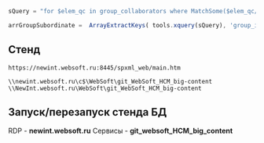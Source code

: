 ```js
sQuery = "for $elem_qc in group_collaborators where MatchSome($elem_qc/collaborator_id,(" +ArrayMerge(arrSubordinateIDs, "This", ",")+ ")) return $elem_qc/Fields('group_id')";

arrGroupSubordinate =  ArrayExtractKeys( tools.xquery(sQuery), 'group_id' );
```

## Стенд

```
https://newint.websoft.ru:8445/spxml_web/main.htm

\\newint.websoft.ru\c$\WebSoft\git_WebSoft_HCM_big-content
\\NewInt.websoft.ru\WebSoft\git_WebSoft_HCM_big-content
```

## Запуск/перезапуск стенда БД

RDP - **newint.websoft.ru**
Сервисы - **git_websoft_HCM_big_content**



